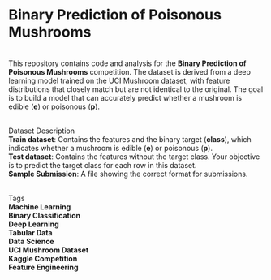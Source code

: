# Binary Prediction of Poisonous Mushrooms
<br>
This repository contains code and analysis for the <b>Binary Prediction of Poisonous Mushrooms</b> competition. The dataset is derived from a deep learning model trained on the UCI Mushroom dataset, with feature distributions that closely match but are not identical to the original. The goal is to build a model that can accurately predict whether a mushroom is edible (<b>e</b>) or poisonous (<b>p</b>).<br><br>

Dataset Description<br>
<b>Train dataset</b>: Contains the features and the binary target (<b>class</b>), which indicates whether a mushroom is edible (<b>e</b>) or poisonous (<b>p</b>).<br>
<b>Test dataset</b>: Contains the features without the target class. Your objective is to predict the target class for each row in this dataset.<br>
<b>Sample Submission</b>: A file showing the correct format for submissions.<br><br>

Tags<br>
<b>Machine Learning</b><br>
<b>Binary Classification</b><br>
<b>Deep Learning</b><br>
<b>Tabular Data</b><br>
<b>Data Science</b><br>
<b>UCI Mushroom Dataset</b><br>
<b>Kaggle Competition</b><br>
<b>Feature Engineering</b>

